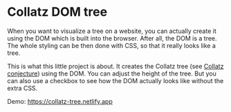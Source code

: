 # Collatz DOM tree

When you want to visualize a tree on a website, you can actually create it using the DOM which is built into the browser. After all, the DOM is a tree. The whole styling can be then done with CSS, so that it really looks like a tree.

This is what this little project is about. It creates the Collatz tree (see [Collatz conjecture](https://en.wikipedia.org/wiki/Collatz_conjecture)) using the DOM. You can adjust the height of the tree. But you can also use a checkbox to see how the DOM actually looks like without the extra CSS.

Demo: https://collatz-tree.netlify.app